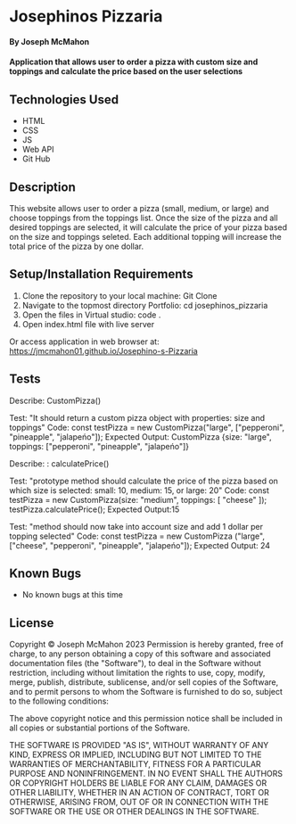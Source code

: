 # Josephinos Pizzaria

#### By Joseph McMahon

#### Application that allows user to order a pizza with custom size and toppings and calculate the price based on the user selections 

## Technologies Used

* HTML
* CSS
* JS
* Web API
* Git Hub


## Description

This website allows user to order a pizza (small, medium, or large) and choose toppings from the toppings list. Once the size of the pizza and all desired toppings are selected, it will calculate the price of your pizza based on the size and toppings seleted. Each additional topping will increase the total price of the pizza by one dollar. 
## Setup/Installation Requirements

1. Clone the repository to your local machine: 
Git Clone
2. Navigate to the topmost directory Portfolio:
cd josephinos_pizzaria
3. Open the files in Virtual studio:
code .
4. Open index.html file with live server

Or access application in web browser at: 
https://jmcmahon01.github.io/Josephino-s-Pizzaria

## Tests
Describe: CustomPizza()

Test: "It should return a custom pizza object with properties: size and toppings"
Code: const testPizza = new CustomPizza("large", ["pepperoni", "pineapple", "jalapeńo"]);
Expected Output: CustomPizza {size: "large", toppings: ["pepperoni", "pineapple", "jalapeńo"]}

Describe: : calculatePrice()

Test: "prototype method should calculate the price of the pizza based on which size is selected: small: 10, medium: 15, or large: 20"
Code: const testPizza = new CustomPizza(size: "medium", toppings: [ "cheese" ]);
      testPizza.calculatePrice(); 
Expected Output:15

Test: "method should now take into account size and add 1 dollar per topping selected"
Code: const testPizza = new CustomPizza ("large", ["cheese", "pepperoni", "pineapple", "jalapeńo"]);
Expected Output: 24
















## Known Bugs
* No known bugs at this time


## License
Copyright © Joseph McMahon 2023
Permission is hereby granted, free of charge, to any person obtaining a copy
of this software and associated documentation files (the "Software"), to deal
in the Software without restriction, including without limitation the rights
to use, copy, modify, merge, publish, distribute, sublicense, and/or sell
copies of the Software, and to permit persons to whom the Software is
furnished to do so, subject to the following conditions:

The above copyright notice and this permission notice shall be included in all
copies or substantial portions of the Software.

THE SOFTWARE IS PROVIDED "AS IS", WITHOUT WARRANTY OF ANY KIND, EXPRESS OR
IMPLIED, INCLUDING BUT NOT LIMITED TO THE WARRANTIES OF MERCHANTABILITY,
FITNESS FOR A PARTICULAR PURPOSE AND NONINFRINGEMENT. IN NO EVENT SHALL THE
AUTHORS OR COPYRIGHT HOLDERS BE LIABLE FOR ANY CLAIM, DAMAGES OR OTHER
LIABILITY, WHETHER IN AN ACTION OF CONTRACT, TORT OR OTHERWISE, ARISING FROM,
OUT OF OR IN CONNECTION WITH THE SOFTWARE OR THE USE OR OTHER DEALINGS IN THE
SOFTWARE.
